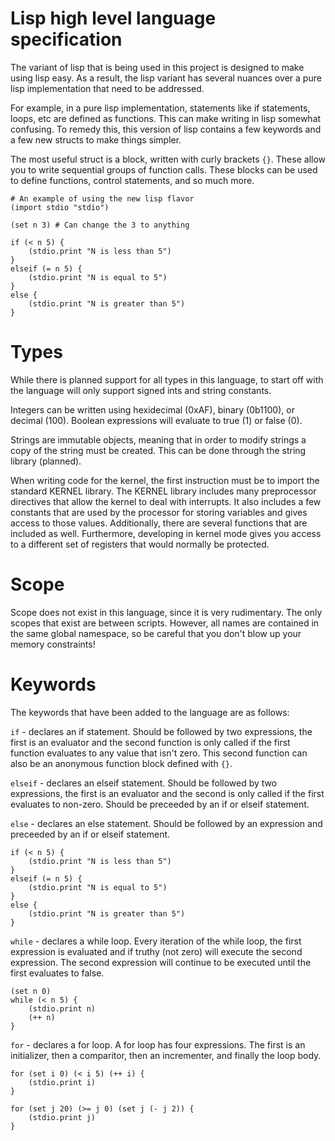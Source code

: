 
# Lisp high level language specification

The variant of lisp that is being used in this project is designed to make using lisp easy. As a result, the lisp variant
has several nuances over a pure lisp implementation that need to be addressed.

For example, in a pure lisp implementation, statements like if statements, loops, etc are defined as functions. This can
make writing in lisp somewhat confusing. To remedy this, this version of lisp contains a few keywords and a few new structs
to make things simpler.

The most useful struct is a block, written with curly brackets `{}`. These allow you to write sequential groups of function
calls. These blocks can be used to define functions, control statements, and so much more.

```
# An example of using the new lisp flavor
(import stdio "stdio")

(set n 3) # Can change the 3 to anything

if (< n 5) {
    (stdio.print "N is less than 5")
}
elseif (= n 5) {
    (stdio.print "N is equal to 5")
}
else {
    (stdio.print "N is greater than 5")
}
```

# Types

While there is planned support for all types in this language, to start off with the language will only support signed ints
and string constants.

Integers can be written using hexidecimal (0xAF), binary (0b1100), or decimal (100). Boolean expressions will evaluate to
true (1) or false (0).

Strings are immutable objects, meaning that in order to modify strings a copy of the string must be created. This can be
done through the string library (planned).

When writing code for the kernel, the first instruction must be to import the standard KERNEL library. The KERNEL library
includes many preprocessor directives that allow the kernel to deal with interrupts. It also includes a few constants that
are used by the processor for storing variables and gives access to those values. Additionally, there are several functions
that are included as well. Furthermore, developing in kernel mode gives you access to a different set of registers that would
normally be protected.

# Scope
Scope does not exist in this language, since it is very rudimentary. The only scopes that exist are between scripts. However, all
names are contained in the same global namespace, so be careful that you don't blow up your memory constraints!

# Keywords

The keywords that have been added to the language are as follows:

`if` - declares an if statement. Should be followed by two expressions, the first is an evaluator and the second function is only
called if the first function evaluates to any value that isn't zero. This second function can also be an anonymous function block
defined with `{}`.

`elseif` - declares an elseif statement. Should be followed by two expressions, the first is an evaluator and the second is only
called if the first evaluates to non-zero. Should be preceeded by an if or elseif statement.

`else` - declares an else statement. Should be followed by an expression and preceeded by an if or elseif statement.

```
if (< n 5) {
    (stdio.print "N is less than 5")
}
elseif (= n 5) {
    (stdio.print "N is equal to 5")
}
else {
    (stdio.print "N is greater than 5")
}
```

`while` - declares a while loop. Every iteration of the while loop, the first expression is evaluated and if truthy
(not zero) will execute the second expression. The second expression will continue to be executed until the first evaluates
to false.

```
(set n 0)
while (< n 5) {
    (stdio.print n)
    (++ n)
}
```

`for` -  declares a for loop. A for loop has four expressions. The first is an initializer, then a comparitor,
then an incrementer, and finally the loop body.

```
for (set i 0) (< i 5) (++ i) {
    (stdio.print i)
}

for (set j 20) (>= j 0) (set j (- j 2)) {
    (stdio.print j)
}
```

